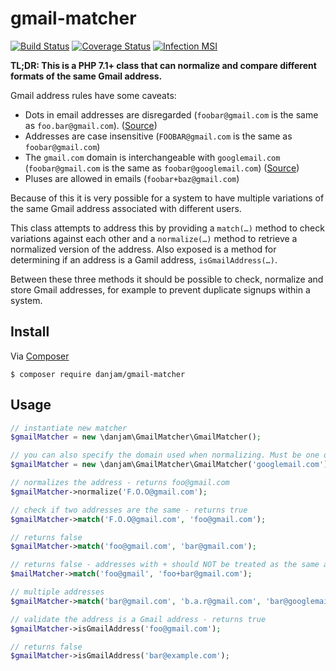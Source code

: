 # gmail-matcher

[![Build Status](https://travis-ci.org/danjam/gmail-matcher.svg?branch=master)](https://travis-ci.org/danjam/gmail-matcher) [![Coverage Status](https://coveralls.io/repos/github/danjam/gmail-matcher/badge.svg?branch=master)](https://coveralls.io/github/danjam/gmail-matcher?branch=master) [![Infection MSI](https://badge.stryker-mutator.io/github.com/{username}/{repository_name}/{branch})](https://infection.github.io)

**TL;DR: This is a PHP 7.1+ class that can normalize and compare different formats of the same Gmail address.**

Gmail address rules have some caveats:

 * Dots in email addresses are disregarded (`foobar@gmail.com` is the same as `foo.bar@gmail.com`). ([Source](https://support.google.com/mail/answer/7436150))
 * Addresses are case insensitive (`FOOBAR@gmail.com` is the same as `foobar@gmail.com`)
 * The `gmail.com` domain is interchangeable with `googlemail.com` (`foobar@gmail.com` is the same as `foobar@googlemail.com`) ([Source](https://support.google.com/mail/answer/10313))
 * Pluses are allowed in emails (`foobar+baz@gmail.com`)
 
Because of this it is very possible for a system to have multiple variations of the same Gmail address associated with different users.

This class attempts to address this by providing a `match(…)` method to check variations against each other and a `normalize(…)` method to retrieve a normalized version of the address. Also exposed is a method for determining if an address is a Gamil address, `isGmailAddress(…)`.

Between these three methods it should be possible to check, normalize and store Gmail addresses, for example to prevent duplicate signups within a system.

## Install

Via [Composer](https://getcomposer.org/)

```
$ composer require danjam/gmail-matcher
```

## Usage

```php
// instantiate new matcher
$gmailMatcher = new \danjam\GmailMatcher\GmailMatcher();

// you can also specify the domain used when normalizing. Must be one of gmail.com, googlemail.com. Defaults to gmail.com
$gmailMatcher = new \danjam\GmailMatcher\GmailMatcher('googlemail.com');

// normalizes the address - returns foo@gmail.com
$gmailMatcher->normalize('F.O.O@gmail.com');

// check if two addresses are the same - returns true
$gmailMatcher->match('F.O.O@gmail.com', 'foo@gmail.com');

// returns false
$gmailMatcher->match('foo@gmail.com', 'bar@gmail.com');

// returns false - addresses with + should NOT be treated as the same address
$mailMatcher->match('foo@gmail', 'foo+bar@gmail.com');

// multiple addresses
$gmailMatcher->match('bar@gmail.com', 'b.a.r@gmail.com', 'bar@googlemail.com', ...);

// validate the address is a Gmail address - returns true
$gmailMatcher->isGmailAddress('foo@gmail.com');

// returns false
$gmailMatcher->isGmailAddress('bar@example.com');
```
